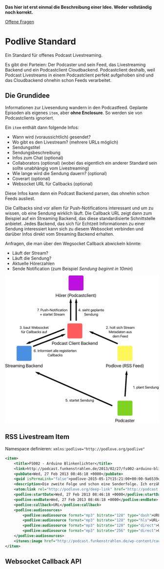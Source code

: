 **Das hier ist erst einmal die Beschreibung einer Idee. Weder vollständig noch korrekt.**

[Offene Fragen](/issues)

# Podlive Standard

Ein Standard für offenes Podcast Livestreaming.

Es gibt drei Parteien: Der Podcaster und sein Feed, das Livestreaming Backend und ein Podcastclient Cloudbackend. Podcastclient deshalb, weil Podcast Livestreams in einem Podcastclient perfekt aufgehoben sind und das Cloudbackend ohnehin schon Feeds verarbeitet.

## Die Grundidee
Informationen zur Livesendung wandern in den Podcastfeed. Geplante Episoden als eigenes `item`, aber **ohne Enclosure**. So werden sie von Podcastclients ignoriert.

Ein `item` enthält dann folgende Infos:

* Wann wird (voraussichtlich) gesendet?
* Wo gibt es den Livestream? (mehrere URLs möglich)
* Sendungstitel
* Sendungsbeschreibung
* Infos zum Chat (optional)
* Collaborators (optional) (wobei das eigentlich ein anderer Standard sein sollte unabhängig vom Livestreaming)
* Wie lange wird die Sendung dauern? (optional)
* Coverart (optional)
* Websocket URL für Callbacks (optional)

Diese Infos kann dann ein Podcast Backend parsen, das ohnehin schon Feeds ausliest.

Die Callbacks sind vor allem für Push-Notifications interessant und um zu wissen, ob eine Sendung wirklich läuft. Die Callback URL zeigt dann zum Beispiel auf ein Streaming Backend, das diese standardisierte Schnittstelle anbietet. Jedes Backend, das sich für Echtzeit Informationen zu einer Sendung interessiert kann sich zu diesem Websocket verbinden und darüber Infos direkt vom Streaming Backend erhalten.

Anfragen, die man über den Wegsocket Callback abwickeln könnte:

* Läuft der Stream?
* Läuft die Sendung?
* Aktuelle Hörerzahlen
* Sende Notification (zum Beispiel *Sendung beginnt in 10min*)

![Grafik](images/Grafik.png)

## RSS Livestream Item

Namespace definieren: `xmlns:podlive="http://podlove.org/podlive"`

```xml
<item>
    <title>FS002 - Arduino Blinkenlichter</title>
    <link>http://podcast.funkenstrahlen.de/2013/02/27/fs002-arduino-blinkenlichter/</link>
    <pubDate>Wed, 27 Feb 2013 08:46:18 +0000</pubDate>
    <guid isPermaLink="false">podlove-2015-05-17t15:21:00+00:00-9a6539d4d72f6e7</guid>
    <description>Die zweite Folge und schon eine Sonderfolge. Ich erzähle von meinem Arduino Projekt, an dem ich die letzten Tage gebastelt habe. Dabei versuche ich zu erklären wie man die LED-Leuchtleisten von IKEA an den Arduino anschließen kann, welche Bauteile man dafür braucht und wie ich es geschafft habe, dass man die Farbe der LEDs dann mit dem iPhone steuern kann. Durch die simple API bieten sich nun unendlich viele Möglichkeiten.</description>
    <atom:link rel="http://podlove.org/deep-link" href="http://podcast.funkenstrahlen.de/2013/02/27/fs002-arduino-blinkenlichter/#" />
    <podlive:startDate>Wed, 27 Feb 2013 08:46:18 +0000</podlive:startDate>
    <podlive:endDate>Wed, 27 Feb 2013 08:46:18 +0000</podlive:endDate>
    <podlive:callback>URL</podlive:callback>
    <podlive:audiosources>
        <podlive:audiosource format="mp3" bitrate="128" type="dash">URL</podlive:audiosource>
        <podlive:audiosource format="mp3" bitrate="128" type="hls">URL</podlive:audiosource>
        <podlive:audiosource format="mp3" bitrate="128" type="direct">URL</podlive:audiosource>
        <podlive:audiosource format="mp3" bitrate="256" type="direct">URL</podlive:audiosource>
    </podlive:audiosources>
    <itunes:image href="http://podcast.funkenstrahlen.de/wp-content/cache/podlove/fe/cf0a7a7dfb680f8da110c73274b623/fs002-arduino-blinkenlichter_original.png" />
</item>
```

## Websocket Callback API

